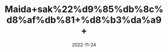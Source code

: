 ---
title: 'Maida+sak%22%d9%85%db%8c%d8%af%db%81+%d8%b3%da%a9+'
date: '2022-11-24' 
metatag: '' 
inventory: '0' 
draft: false 
# meta description 
shortDescripton: ''
description: 'Herbs+%d8%ac%da%91%db%8c+%d8%a8%d9%88%d9%b9%db%8c'
longdescription: ''
tags: ''
brand: ''
subCategory: ''
unit: '50 gm-Pk'
sellCount: '0'
featured: False
# product Price
price: '50.0'
# Product Short Description
shortDescription: ''
productID: 'DBEA41FB-B047-ED11-996A-005056B3A416'
type: 'products'
category: 'Herbs+%d8%ac%da%91%db%8c+%d8%a8%d9%88%d9%b9%db%8c' 
thumnailproduct: 'https://eraconnect.blob.core.windows.net/product-images/aminsaddiquidawakhana/f5db43c5-21bd-4747-9e03-b0eda2d423d0.webp' 
images:
  - image: 'https://eraconnect.blob.core.windows.net/product-images/aminsaddiquidawakhana/f5db43c5-21bd-4747-9e03-b0eda2d423d0.webp'  
Variants:
---